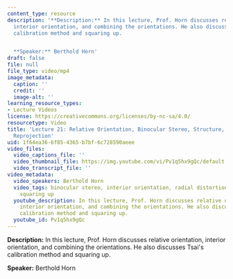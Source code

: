 ```yaml
---
content_type: resource
description: '**Description:** In this lecture, Prof. Horn discusses relative orientation,
  interior orientation, and combining the orientations. He also discusses Tsai''s
  calibration method and squaring up.


  **Speaker:** Berthold Horn'
draft: false
file: null
file_type: video/mp4
image_metadata:
  caption: ''
  credit: ''
  image-alt: ''
learning_resource_types:
- Lecture Videos
license: https://creativecommons.org/licenses/by-nc-sa/4.0/
resourcetype: Video
title: 'Lecture 21: Relative Orientation, Binocular Stereo, Structure, Quadrics, Calibration,
  Reprojection'
uid: 1f64ea36-6f85-4365-b7bf-6c728590aeee
video_files:
  video_captions_file: ''
  video_thumbnail_file: https://img.youtube.com/vi/Pv1q5hx9gQc/default.jpg
  video_transcript_file: ''
video_metadata:
  video_speakers: Berthold Horn
  video_tags: binocular stereo, interior orientation, radial distortion, planar target,
    squaring up
  youtube_description: In this lecture, Prof. Horn discusses relative orientation,
    interior orientation, and combining the orientations. He also discusses Tsai's
    calibration method and squaring up.
  youtube_id: Pv1q5hx9gQc
---
```

**Description:** In this lecture, Prof. Horn discusses relative orientation, interior orientation, and combining the orientations. He also discusses Tsai's calibration method and squaring up.

**Speaker:** Berthold Horn